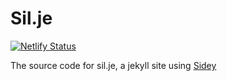 # Sil.je

[![Netlify Status](https://api.netlify.com/api/v1/badges/89dc8208-2e6c-49e0-9658-c25f05957321/deploy-status)](https://app.netlify.com/sites/mystifying-ramanujan-e59e2f/deploys)

The source code for sil.je, a jekyll site using [Sidey](https://github.com/ronv/sidey)

